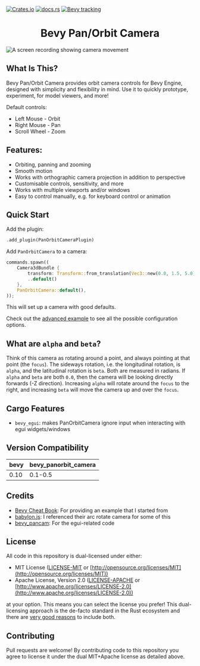 [![Crates.io](https://img.shields.io/crates/v/bevy_panorbit_camera)](https://crates.io/crates/bevy_panorbit_camera)
[![docs.rs](https://docs.rs/bevy_panorbit_camera/badge.svg)](https://docs.rs/bevy_panorbit_camera)
[![Bevy tracking](https://img.shields.io/badge/Bevy%20tracking-released%20version-lightblue)](https://github.com/bevyengine/bevy/blob/main/docs/plugins_guidelines.md#main-branch-tracking)

<div align="center">
  <h1>Bevy Pan/Orbit Camera</h1>
</div>

![A screen recording showing camera movement](https://user-images.githubusercontent.com/7709415/230715348-eb19d9a8-4826-4a73-a039-02cacdcb3dc9.gif "Demo of bevy_panorbit_camera")

## What Is This?

Bevy Pan/Orbit Camera provides orbit camera controls for Bevy Engine, designed with simplicity and flexibility in mind.
Use it to quickly prototype, experiment, for model viewers, and more!

Default controls:

- Left Mouse - Orbit
- Right Mouse - Pan
- Scroll Wheel - Zoom

## Features:

- Orbiting, panning and zooming
- Smooth motion
- Works with orthographic camera projection in addition to perspective
- Customisable controls, sensitivity, and more
- Works with multiple viewports and/or windows
- Easy to control manually, e.g. for keyboard control or animation

## Quick Start

Add the plugin:

```rust ignore
.add_plugin(PanOrbitCameraPlugin)
```

Add `PanOrbitCamera` to a camera:

```rust ignore
commands.spawn((
    Camera3dBundle {
        transform: Transform::from_translation(Vec3::new(0.0, 1.5, 5.0)),
        ..default()
    },
    PanOrbitCamera::default(),
));
```

This will set up a camera with good defaults.

Check out the [advanced example](https://github.com/Plonq/bevy_panorbit_camera/tree/master/examples/advanced.rs) to see
all the possible configuration options.

## What are `alpha` and `beta`?

Think of this camera as rotating around a point, and always pointing at that point (the `focus`). The sideways rotation,
i.e. the longitudinal rotation, is `alpha`, and the latitudinal rotation is `beta`. Both are measured in radians.
If `alpha` and `beta` are both `0.0`, then the camera will be looking directly forwards (-Z direction). Increasing
`alpha` will rotate around the `focus` to the right, and increasing `beta` will move the camera up and over the `focus`.

## Cargo Features

- `bevy_egui`: makes PanOrbitCamera ignore input when interacting with egui widgets/windows

## Version Compatibility

| bevy | bevy_panorbit_camera |
|------|----------------------|
| 0.10 | 0.1-0.5              |

## Credits

- [Bevy Cheat Book](https://bevy-cheatbook.github.io): For providing an example that I started from
- [babylon.js](https://www.babylonjs.com): I referenced their arc rotate camera for some of this
- [bevy_pancam](https://github.com/johanhelsing/bevy_pancam): For the egui-related code

## License

All code in this repository is dual-licensed under either:

* MIT License ([LICENSE-MIT](LICENSE-MIT) or [http://opensource.org/licenses/MIT](http://opensource.org/licenses/MIT))
* Apache License, Version 2.0 ([LICENSE-APACHE](LICENSE-APACHE)
  or [http://www.apache.org/licenses/LICENSE-2.0](http://www.apache.org/licenses/LICENSE-2.0))

at your option.
This means you can select the license you prefer!
This dual-licensing approach is the de-facto standard in the Rust ecosystem and there
are [very good reasons](https://github.com/bevyengine/bevy/issues/2373) to include both.

## Contributing

Pull requests are welcome! By contributing code to this repository you agree to license it under the dual MIT+Apache
license as detailed above.
